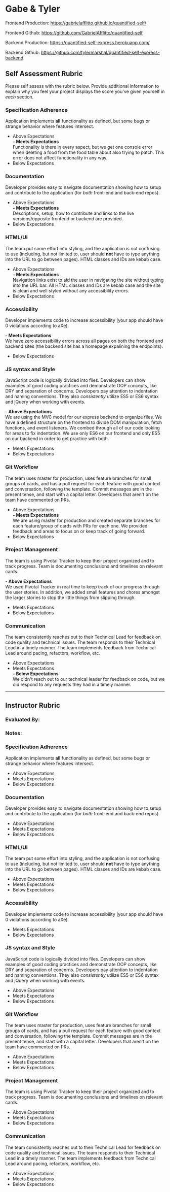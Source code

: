 # Gabe & Tyler

Frontend Production: https://gabrielafflitto.github.io/quantified-self/

Frontend Github: https://github.com/GabrielAfflitto/quantified-self

Backend Production: https://quantified-self-express.herokuapp.com/

Backend Github: https://github.com/tylermarshal/quantified-self-express-backend

## Self Assessment Rubric

Please self assess with the rubric below. Provide additional information to explain why you feel your project displays the score you've given yourself in _each_ section.

### Specification Adherence

Application implements **all** functionality as defined, but some bugs or strange behavior where features intersect.

- Above Expectations<br>
**- Meets Expectations** <br>
Functionality is there in every aspect, but we get one console error when deleting a food from the food table about also trying to patch. This error does not affect functionality in any way.
- Below Expectations

### Documentation

Developer provides easy to navigate documentation showing how to setup and contribute to the application (for _both_ front-end and back-end repos).

- Above Expectations<br>
**- Meets Expectations**<br>
Descriptions, setup, how to contribute and links to the live versions/opposite frontend or backend are provided.
- Below Expectations

### HTML/UI

The team put some effort into styling, and the application is not confusing to use (including, but not limited to, user should **not** have to type anything into the URL to go between pages). HTML classes and IDs are kebab case.

- Above Expectations<br>
**- Meets Expectations**<br>
Navigation links exist to aid the user in navigating the site without typing into the URL bar. All HTML classes and IDs are kebab case and the site is clean and well styled without any accessibility errors.
- Below Expectations

### Accessibility

Developer implements code to increase accessibility (your app should have 0 violations according to aXe).

**- Meets Expectations**<br>
We have zero accessibility errors across all pages on both the frontend and backend sites (the backend site has a homepage expalining the endpoints).<br>
- Below Expectations

### JS syntax and Style

JavaScript code is logically divided into files. Developers can show examples of good coding practices and demonstrate OOP concepts, like DRY and separation of concerns. Developers pay attention to indentation and naming conventions. They also _consistently_ utilize ES5 or ES6 syntax and jQuery when working with events.

**- Above Expectations**<br>
We are using the MVC model for our express backend to organize files. We have a defined structure on the frontend to divide DOM manipulation, fetch functions, and event listeners. We combed through all of our code looking for areas to fix indentation. We use only ES6 on our frontend and only ES5 on our backend in order to get practice with both.<br>
- Meets Expectations
- Below Expectations

### Git Workflow

The team uses master for production, uses feature branches for small groups of cards, and has a pull request for each feature with good context and conversation, following the template. Commit messages are in the present tense, and start with a capital letter. Developers that aren't on the team have commented on PRs.

- Above Expectations<br>
**- Meets Expectations**<br>
We are using master for production and created separate branches for each feature/group of cards with PRs for each one. We provided feedback and areas to focus on or keep track of going forward.
- Below Expectations

### Project Management

The team is using Pivotal Tracker to keep their project organized and to track progress. Team is documenting conclusions and timelines on relevant cards.

**- Above Expectations**<br>
We used Pivotal Tracker in real time to keep track of our progress through the user stories. In addition, we added small features and chores amongst the larger stories to stop the little things from slipping through.<br>
- Meets Expectations
- Below Expectations

### Communication

The team consistently reaches out to their Technical Lead for feedback on code quality and technical issues. The team responds to their Technical Lead in a timely manner. The team implements feedback from Technical Lead around pacing, refactors, workflow, etc.

- Above Expectations
- Meets Expectations<br>
**- Below Expectations**<br>
We didn't reach out to our technical leader for feedback on code, but we did respond to any requests they had in a timely manner.

-----------

## Instructor Rubric

### Evaluated By:

### Notes:

### Specification Adherence

Application implements **all** functionality as defined, but some bugs or strange behavior where features intersect.

- Above Expectations
- Meets Expectations
- Below Expectations

### Documentation

Developer provides easy to navigate documentation showing how to setup and contribute to the application (for _both_ front-end and back-end repos).

- Above Expectations
- Meets Expectations
- Below Expectations

### HTML/UI

The team put some effort into styling, and the application is not confusing to use (including, but not limited to, user should **not** have to type anything into the URL to go between pages). HTML classes and IDs are kebab case.

- Above Expectations
- Meets Expectations
- Below Expectations

### Accessibility

Developer implements code to increase accessibility (your app should have 0 violations according to aXe).

- Meets Expectations
- Below Expectations

### JS syntax and Style

JavaScript code is logically divided into files. Developers can show examples of good coding practices and demonstrate OOP concepts, like DRY and separation of concerns. Developers pay attention to indentation and naming conventions. They also _consistently_ utilize ES5 or ES6 syntax and jQuery when working with events.

- Above Expectations
- Meets Expectations
- Below Expectations

### Git Workflow

The team uses master for production, uses feature branches for small groups of cards, and has a pull request for each feature with good context and conversation, following the template. Commit messages are in the present tense, and start with a capital letter. Developers that aren't on the team have commented on PRs.

- Above Expectations
- Meets Expectations
- Below Expectations

### Project Management

The team is using Pivotal Tracker to keep their project organized and to track progress. Team is documenting conclusions and timelines on relevant cards.

- Above Expectations
- Meets Expectations
- Below Expectations

### Communication

The team consistently reaches out to their Technical Lead for feedback on code quality and technical issues. The team responds to their Technical Lead in a timely manner. The team implements feedback from Technical Lead around pacing, refactors, workflow, etc.

- Above Expectations
- Meets Expectations
- Below Expectations
